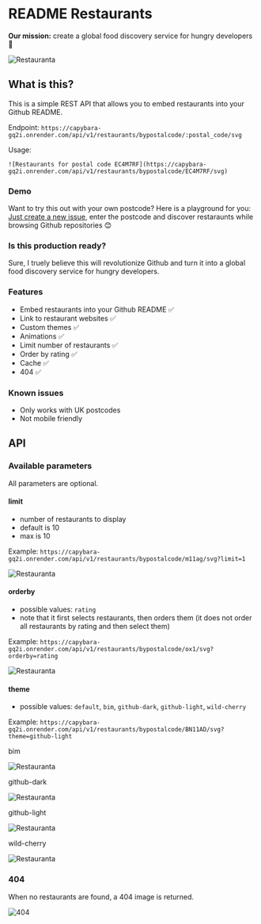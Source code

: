 # README Restaurants

**Our mission:** create a global food discovery service for hungry developers 🍕

![Restauranta](https://capybara-gq2i.onrender.com/api/v1/restaurants/bypostalcode/EC4M7RF/svg)

## What is this?

This is a simple REST API that allows you to embed restaurants into your Github README.

Endpoint: `https://capybara-gq2i.onrender.com/api/v1/restaurants/bypostalcode/:postal_code/svg`

Usage:

```
![Restaurants for postal code EC4M7RF](https://capybara-gq2i.onrender.com/api/v1/restaurants/bypostalcode/EC4M7RF/svg)
```

### Demo

Want to try this out with your own postcode? Here is a playground for you: [Just create a new issue](https://github.com/geniegeist/capybara/issues/new/choose), enter the postcode and discover restaraunts while browsing Github repositories 😊

### Is this production ready?

Sure, I truely believe this will revolutionize Github and turn it into a global food discovery service for hungry developers.

### Features

- Embed restaurants into your Github README ✅
- Link to restaurant websites ✅
- Custom themes ✅
- Animations ✅
- Limit number of restaurants ✅
- Order by rating ✅
- Cache ✅
- 404 ✅

### Known issues

- Only works with UK postcodes
- Not mobile friendly

## API

### Available parameters

All parameters are optional.

#### limit

- number of restaurants to display
- default is 10
- max is 10

Example: `https://capybara-gq2i.onrender.com/api/v1/restaurants/bypostalcode/m11ag/svg?limit=1`

![Restauranta](https://capybara-gq2i.onrender.com/api/v1/restaurants/bypostalcode/m11ag/svg?limit=1)

#### orderby

- possible values: `rating`
- note that it first selects restaurants, then orders them (it does not order all restaurants by rating and then select them)

Example: `https://capybara-gq2i.onrender.com/api/v1/restaurants/bypostalcode/ox1/svg?orderby=rating`

![Restauranta](https://capybara-gq2i.onrender.com/api/v1/restaurants/bypostalcode/ox1/svg?orderby=rating&limit=3)

#### theme

- possible values: `default`, `bim`, `github-dark`, `github-light`, `wild-cherry`

Example: `https://capybara-gq2i.onrender.com/api/v1/restaurants/bypostalcode/BN11AD/svg?theme=github-light`

bim

![Restauranta](https://capybara-gq2i.onrender.com/api/v1/restaurants/bypostalcode/BN11AD/svg?theme=bim&limit=1)

github-dark

![Restauranta](https://capybara-gq2i.onrender.com/api/v1/restaurants/bypostalcode/BN11AD/svg?theme=github-dark&limit=1)

github-light

![Restauranta](https://capybara-gq2i.onrender.com/api/v1/restaurants/bypostalcode/BN11AD/svg?theme=github-light&limit=1)

wild-cherry

![Restauranta](https://capybara-gq2i.onrender.com/api/v1/restaurants/bypostalcode/BN11AD/svg?theme=wild-cherry&limit=1)

### 404

When no restaurants are found, a 404 image is returned.

![404](https://capybara-gq2i.onrender.com/api/v1/restaurants/bypostalcode/INVALID_POST_CODE/svg?theme=github-light)
